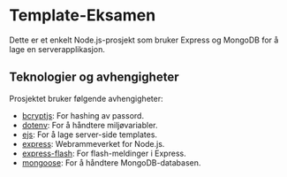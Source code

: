 # Template-Eksamen

Dette er et enkelt Node.js-prosjekt som bruker Express og MongoDB for å lage en serverapplikasjon.

## Teknologier og avhengigheter

Prosjektet bruker følgende avhengigheter:

- [bcryptjs](https://www.npmjs.com/package/bcryptjs): For hashing av passord.
- [dotenv](https://www.npmjs.com/package/dotenv): For å håndtere miljøvariabler.
- [ejs](https://www.npmjs.com/package/ejs): For å lage server-side templates.
- [express](https://www.npmjs.com/package/express): Webrammeverket for Node.js.
- [express-flash](https://www.npmjs.com/package/express-flash): For flash-meldinger i Express.
- [mongoose](https://www.npmjs.com/package/mongoose): For å håndtere MongoDB-databasen.
